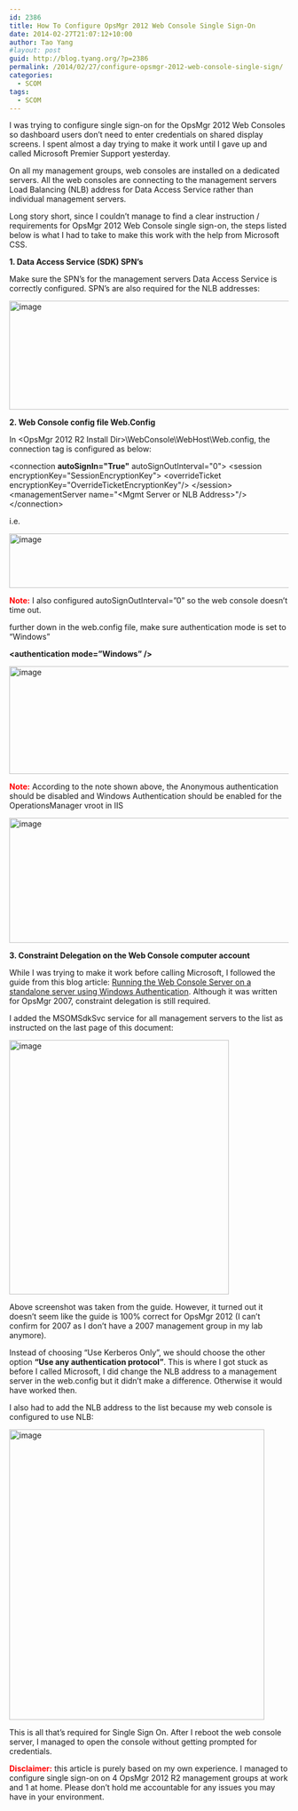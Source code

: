 ```yaml
---
id: 2386
title: How To Configure OpsMgr 2012 Web Console Single Sign-On
date: 2014-02-27T21:07:12+10:00
author: Tao Yang
#layout: post
guid: http://blog.tyang.org/?p=2386
permalink: /2014/02/27/configure-opsmgr-2012-web-console-single-sign/
categories:
  - SCOM
tags:
  - SCOM
---
```

I was trying to configure single sign-on for the OpsMgr 2012 Web Consoles so dashboard users don’t need to enter credentials on shared display screens. I spent almost a day trying to make it work until I gave up and called Microsoft Premier Support yesterday.

On all my management groups, web consoles are installed on a dedicated servers. All the web consoles are connecting to the management servers Load Balancing (NLB) address for Data Access Service rather than individual management servers.

Long story short, since I couldn’t manage to find a clear instruction / requirements for OpsMgr 2012 Web Console single sign-on, the steps listed below is what I had to take to make this work with the help from Microsoft CSS.

<strong>1. Data Access Service (SDK) SPN’s</strong>

Make sure the SPN’s for the management servers Data Access Service is correctly configured. SPN’s are also required for the NLB addresses:

<a href="http://blog.tyang.org/wp-content/uploads/2014/02/image17.png"><img style="display: inline; border: 0px;" title="image" alt="image" src="http://blog.tyang.org/wp-content/uploads/2014/02/image_thumb17.png" width="580" height="196" border="0" /></a>

<strong>2. Web Console config file Web.Config</strong>

In &lt;OpsMgr 2012 R2 Install Dir&gt;\WebConsole\WebHost\Web.config, the connection tag is configured as below:

&lt;connection <strong>autoSignIn="True"</strong> autoSignOutInterval="0"&gt;
&lt;session encryptionKey="SessionEncryptionKey"&gt;
&lt;overrideTicket encryptionKey="OverrideTicketEncryptionKey"/&gt;
&lt;/session&gt;
&lt;managementServer name="&lt;Mgmt Server or NLB Address&gt;"/&gt;
&lt;/connection&gt;

i.e.

<a href="http://blog.tyang.org/wp-content/uploads/2014/02/image18.png"><img style="display: inline; border: 0px;" title="image" alt="image" src="http://blog.tyang.org/wp-content/uploads/2014/02/image_thumb18.png" width="580" height="98" border="0" /></a>

<strong><span style="color: #ff0000;">Note:</span></strong> I also configured autoSignOutInterval=”0” so the web console doesn’t time out.

further down in the web.config file, make sure authentication mode is set to “Windows”

<strong>&lt;authentication mode=”Windows” /&gt;</strong>

<a href="http://blog.tyang.org/wp-content/uploads/2014/02/image19.png"><img style="display: inline; border: 0px;" title="image" alt="image" src="http://blog.tyang.org/wp-content/uploads/2014/02/image_thumb19.png" width="580" height="194" border="0" /></a>

<strong><span style="color: #ff0000;">Note:</span></strong> According to the note shown above, the Anonymous authentication should be disabled and Windows Authentication should be enabled for the OperationsManager vroot in IIS

<a href="http://blog.tyang.org/wp-content/uploads/2014/02/image20.png"><img style="display: inline; border: 0px;" title="image" alt="image" src="http://blog.tyang.org/wp-content/uploads/2014/02/image_thumb20.png" width="580" height="225" border="0" /></a>

<strong>3. Constraint Delegation on the Web Console computer account</strong>

While I was trying to make it work before calling Microsoft, I followed the guide from this blog article: <a href="http://blogs.technet.com/b/momteam/archive/2008/01/31/running-the-web-console-server-on-a-standalone-server-using-windows-authentication.aspx">Running the Web Console Server on a standalone server using Windows Authentication</a>. Although it was written for OpsMgr 2007, constraint delegation is still required.

I added the MSOMSdkSvc service for all management servers to the list as instructed on the last page of this document:

<a href="http://blog.tyang.org/wp-content/uploads/2014/02/image21.png"><img style="display: inline; border: 0px;" title="image" alt="image" src="http://blog.tyang.org/wp-content/uploads/2014/02/image_thumb21.png" width="396" height="458" border="0" /></a>

Above screenshot was taken from the guide. However, it turned out it doesn’t seem like the guide is 100% correct for OpsMgr 2012 (I can’t confirm for 2007 as I don’t have a 2007 management group in my lab anymore).

Instead of choosing “Use Kerberos Only”, we should choose the other option <strong>“Use any authentication protocol”</strong>. This is where I got stuck as before I called Microsoft, I did change the NLB address to a management server in the web.config but it didn’t make a difference. Otherwise it would have worked then.

I also had to add the NLB address to the list because my web console is configured to use NLB:

<a href="http://blog.tyang.org/wp-content/uploads/2014/02/image22.png"><img style="display: inline; border: 0px;" title="image" alt="image" src="http://blog.tyang.org/wp-content/uploads/2014/02/image_thumb22.png" width="460" height="523" border="0" /></a>

This is all that’s required for Single Sign On. After I reboot the web console server, I managed to open the console without getting prompted for credentials.

<strong><span style="color: #ff0000;">Disclaimer:</span></strong> this article is purely based on my own experience. I managed to configure single sign-on on 4 OpsMgr 2012 R2 management groups at work and 1 at home. Please don’t hold me accountable for any issues you may have in your environment.